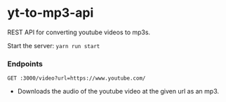 # yt-to-mp3-api
REST API for converting youtube videos to mp3s.

Start the server:
`yarn run start`

### Endpoints

`GET :3000/video?url=https://www.youtube.com/`
 - Downloads the audio of the youtube video at the given url as an mp3.

